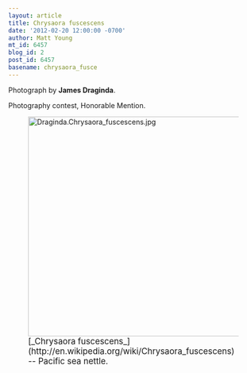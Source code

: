 ```yaml
---
layout: article
title: Chrysaora fuscescens
date: '2012-02-20 12:00:00 -0700'
author: Matt Young
mt_id: 6457
blog_id: 2
post_id: 6457
basename: chrysaora_fusce
---
```

Photograph by **James Draginda**.

Photography contest, Honorable Mention.

<figure>
<img src="/PT/uploads/2012/Draginda.Chrysaora_fuscescens.jpg" alt="Draginda.Chrysaora_fuscescens.jpg" width="590" height="442" />
<figcaption markdown="span">
<big>[_Chrysaora fuscescens_](http://en.wikipedia.org/wiki/Chrysaora_fuscescens) -- Pacific sea nettle.</big>

</figcaption>
</figure>
